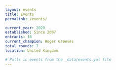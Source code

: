 ```yaml
---
layout: events
title: Events
permalink: /events/

current_year: 2020
established: Since 2007
entrants: 18
current_champion: Roger Greeves
total_rounds: 7
location: United Kingdom

# Pulls in events from the _data/events.yml file
---
```


